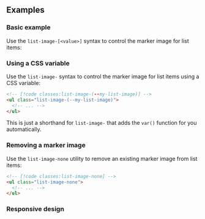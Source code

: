 <ApiTable
  rows=
/>

## Examples

### Basic example

Use the `list-image-[<value>]` syntax to control the marker image for list items:

### Using a CSS variable

Use the <code>list-image-</code> syntax to control the marker image for list items using a CSS variable:

```html
<!-- [!code classes:list-image-(--my-list-image)] -->
<ul class="list-image-(--my-list-image)">
  <!-- ... -->
</ul>
```

This is just a shorthand for <code>list-image-</code> that adds the `var()` function for you automatically.

### Removing a marker image

Use the `list-image-none` utility to remove an existing marker image from list items:

```html
<!-- [!code classes:list-image-none] -->
<ul class="list-image-none">
  <!-- ... -->
</ul>
```

### Responsive design